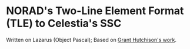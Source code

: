 # NORAD's Two-Line Element Format (TLE) to Celestia's SSC

Written on Lazarus (Object Pascal); Based on [Grant Hutchison's work](https://www.classe.cornell.edu/~seb/celestia/hutchison/spreadsheets.html).

